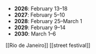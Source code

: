 - **2026**: February 13–18
- **2027**: February 5–10
- **2028**: February 25–March 1
- **2029**: February 9–14
- **2030**: March 1–6

[[Rio de Janeiro]]
[[street festival]]